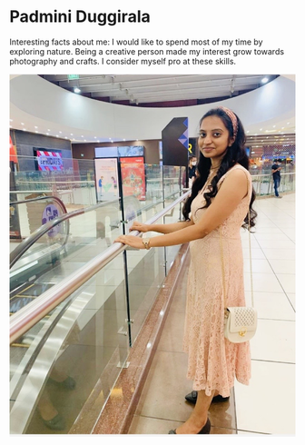  # Padmini Duggirala

 Interesting facts about me:
 I would like to spend most of my time by exploring nature. Being a creative person made my interest grow towards photography and crafts. I consider myself pro at these skills. 

![my picture](Padmini.jpg)
